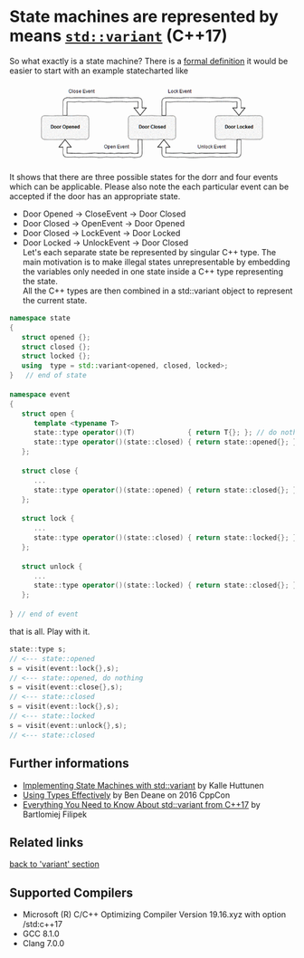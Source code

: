 # State machines are represented by means [`std::variant`](https://en.cppreference.com/w/cpp/utility/variant) (C++17)
So what exactly is a state machine? There is a [formal definition](https://en.wikipedia.org/wiki/Finite-state_machine) it would be easier to start with an example statecharted like  
![door_state](./door_states.png)
It shows that there are three possible states for the dorr and four events which can be applicable. 
Please also note the each particular event can be accepted if the door has an appropriate state. 
* Door Opened -> CloseEvent -> Door Closed
* Door Closed -> OpenEvent -> Door Opened
* Door Closed -> LockEvent -> Door Locked
* Door Locked -> UnlockEvent -> Door Closed  
Let's each separate state be represented by singular C++ type. 
The main motivation is to make illegal states unrepresentable by embedding the variables only needed in one state inside a C++ type representing the state.  
All the C++ types are then combined in a std::variant object to represent the current state. 
```cpp
namespace state
{
   struct opened {};
   struct closed {};
   struct locked {};
   using  type = std::variant<opened, closed, locked>;
}   // end of state

namespace event
{
   struct open {
      template <typename T>
      state::type operator()(T)             { return T{}; }; // do nothing
      state::type operator()(state::closed) { return state::opened{}; }
   };

   struct close {
      ...
      state::type operator()(state::opened) { return state::closed{}; }
   };

   struct lock {
      ...
      state::type operator()(state::closed) { return state::locked{}; }
   };

   struct unlock {
      ...
      state::type operator()(state::locked) { return state::closed{}; }
   };

} // end of event
```
that is all. Play with it.
```cpp
state::type s;
// <--- state::opened
s = visit(event::lock{},s);
// <--- state::opened, do nothing
s = visit(event::close{},s);
// <--- state::closed
s = visit(event::lock{},s);
// <--- state::locked
s = visit(event::unlock{},s);
// <--- state::closed
```

## Further informations
* [Implementing State Machines with std::variant](http://khuttun.github.io/2017/02/04/implementing-state-machines-with-std-variant.html) by Kalle Huttunen
* [Using Types Effectively](https://www.youtube.com/watch?v=ojZbFIQSdl8) by Ben Deane on 2016 CppCon
* [Everything You Need to Know About std::variant from C++17](https://www.bfilipek.com/2018/06/variant.html#state-machines) by Bartlomiej Filipek

## Related links

[back to 'variant' section](../)

## Supported Compilers
* Microsoft (R) C/C++ Optimizing Compiler Version 19.16.xyz with option /std:c++17
* GCC 8.1.0
* Clang 7.0.0

